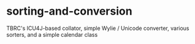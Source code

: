 sorting-and-conversion
======================

TBRC's ICU4J-based collator, simple Wylie / Unicode converter, various sorters, and a simple calendar class
